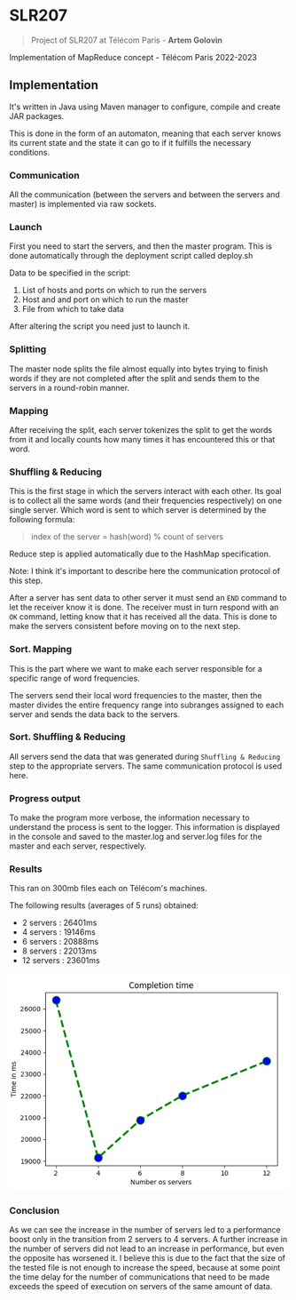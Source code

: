 # SLR207

> Project of SLR207 at Télécom Paris - **Artem Golovin**

Implementation of MapReduce concept - Télécom Paris 2022-2023

## Implementation

It's written in Java using Maven manager to configure, compile and create JAR packages.

This is done in the form of an automaton, meaning that each server knows its current state and the state it can go to if it fulfills the necessary conditions.

### Communication

All the communication (between the servers and between the servers and master) is implemented via raw sockets.

### Launch

First you need to start the servers, and then the master program. This is done automatically through the deployment script called deploy.sh

Data to be specified in the script:
1. List of hosts and ports on which to run the servers
2. Host and and port on which to run the master
3. File from which to take data

After altering the script you need just to launch it.

### Splitting

The master node splits the file almost equally into bytes trying to finish words if they are not completed after the split and sends them to the servers in a round-robin manner.

### Mapping

After receiving the split, each server tokenizes the split to get the words from it and locally counts how many times it has encountered this or that word.

### Shuffling & Reducing

This is the first stage in which the servers interact with each other. Its goal is to collect all the same words (and their frequencies respectively) on one single server. Which word is sent to which server is determined by the following formula:

> index of the server = hash(word) % count of servers

Reduce step is applied automatically due to the HashMap specification.

Note:
I think it's important to describe here the communication protocol of this step.

After a server has sent data to other server it must send an ``END`` command to let the receiver know it is done. The receiver must in turn respond with an ``OK`` command, letting know that it has received all the data. This is done to make the servers consistent before moving on to the next step.

### Sort. Mapping

This is the part where we want to make each server responsible for a specific range of word frequencies.

The servers send their local word frequencies to the master, then the master divides the entire frequency range into subranges assigned to each server and sends the data back to the servers.

### Sort. Shuffling & Reducing

All servers send the data that was generated during ``Shuffling & Reducing`` step to the appropriate servers. The same communication protocol is used here.

### Progress output

To make the program more verbose, the information necessary to understand the process is sent to the logger. This information is displayed in the console and saved to the master.log and server.log files for the master and each server, respectively.

### Results

This ran on 300mb files each on Télécom's machines.

The following results (averages of 5 runs) obtained:

- 2 servers : 26401ms
- 4 servers : 19146ms
- 6 servers : 20888ms
- 8 servers : 22013ms
- 12 servers : 23601ms

![plot](./plot.png)

### Conclusion

As we can see the increase in the number of servers led to a performance boost only in the transition from 2 servers to 4 servers. A further increase in the number of servers did not lead to an increase in performance, but even the opposite has worsened it. I believe this is due to the fact that the size of the tested file is not enough to increase the speed, because at some point the time delay for the number of communications that need to be made exceeds the speed of execution on servers of the same amount of data.